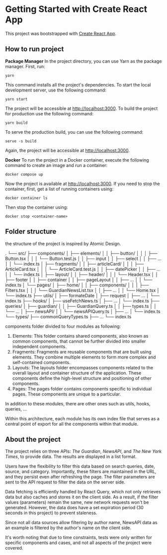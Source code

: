 # Getting Started with Create React App

This project was bootstrapped with [Create React App](https://github.com/facebook/create-react-app).

## How to run project

**Package Manager**
In the project directory, you can use Yarn as the package manager. First, run:

    yarn

This command installs all the project's dependencies. To start the local development server, use the following command:

    yarn start

The project will be accessible at [http://localhost:3000](http://localhost:3000/).
To build the project for production use the following command:

    yarn build

To serve the production build, you can use the following command:

    serve -s build

Again, the project will be accessible at [http://localhost:3000](http://localhost:3000/).

**Docker**
To run the project in a Docker container, execute the following command to create an image and run a container:

    docker compose up

Now the project is available at [http://localhost:3000](http://localhost:3000/).
If you need to stop the container, first, get a list of running containers using:

    docker container ls

Then stop the container using:

    docker stop <container-name>

## Folder structure

the structure of the project is inspired by Atomic Design.

.
└── src/
├── components/
│ ├── elements/
│ │ ├── button/
│ │ │ ├── Button.tsx
│ │ │ └── Button.test.js
│ │ ├── input
│ │ ├── select
│ │ ├── ...
│ │ └── index.ts
│ ├── fragments/
│ │ ├── articleCard/
│ │ │ ├── ArticleCard.tsx
│ │ │ └── ArticleCard.test.js
│ │ ├── datePicker
│ │ ├── ...
│ │ └── index.ts
│ ├── layout/
│ │ ├── header/
│ │ │ └── Header.tsx
│ │ ├── footer
│ │ ├── container
│ │ ├── pageLayout
│ │ ├── ...
│ │ └── index.ts
│ └── pages/
│ ├── home/
│ │ ├── components/
│ │ │ ├── Filters.tsx
│ │ │ └── GuardianNewsList.tsx
│ │ ├── ...
│ │ └── Home.tsx
│ └── index.ts
├── utils/
│ ├── formateDate
│ ├── request
│ ├── ...
│ └── index.ts
├── hooks/
│ ├── useFetchNews.ts
│ ├── ...
│ └── index.ts
├── queries/
│ ├── guardian/
│ │ ├── GuardianQuery.ts
│ │ ├── types.ts
│ │ └── ...
│ ├── newsAPI/
│ │ └── newsAPIQuery.ts
│ ├── ...
│ └── index.ts
└── types/
├── commonQueryTypes.ts
├── ...
└── index.ts

components folder divided to four modules as following:

1.  Elements: This folder contains shared components, also known as common components, that cannot be further divided into smaller independent components.
2.  Fragments: Fragments are reusable components that are built using elements. They combine multiple elements to form more complex and self-contained components.
3.  Layouts: The layouts folder encompasses components related to the overall layout and container structure of the application. These components define the high-level structure and positioning of other components.
4.  Pages: The pages folder contains components specific to individual pages. These components are unique to a particular.

In addition to these modules, there are other ones such as utils, hooks, queries, ...

Within this architecture, each module has its own index file that serves as a central point of export for all the components within that module.

## About the project

The project relies on three APIs: _The Guardian_, _NewsAPI_, and _The New York Times_, to provide data. The results are displayed in a list format.

Users have the flexibility to filter this data based on search queries, date, source, and category. Importantly, these filters are maintained in the URL, and they persist even after refreshing the page. The filter parameters are sent to the API request to filter the data on the server side.

Data fetching is efficiently handled by React Query, which not only retrieves data but also caches and stores it on the client side. As a result, if the filter values (parameters) remain the same, new network requests won't be generated. However, the data does have a set expiration period (30 seconds in this project) to prevent staleness.

Since not all data sources allow filtering by author name, NewsAPI data as an example is filtered by the author's name on the client side.

It's worth noting that due to time constraints, tests were only written for specific components and cases, and not all aspects of the project were covered.
